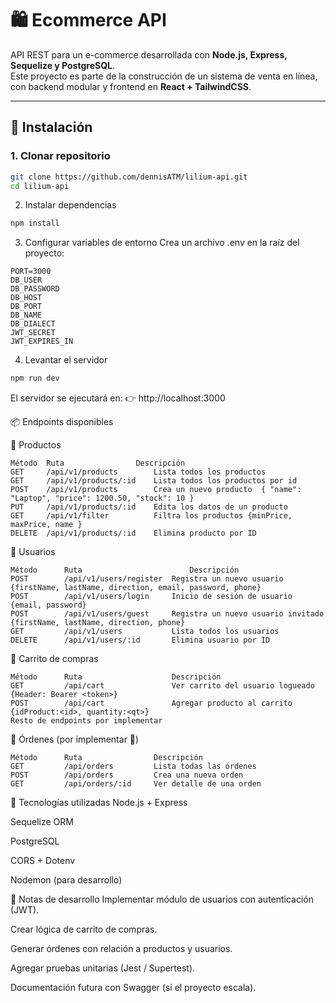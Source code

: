 # 🛍️ Ecommerce API

API REST para un e-commerce desarrollada con **Node.js, Express, Sequelize y PostgreSQL**.  
Este proyecto es parte de la construcción de un sistema de venta en línea, con backend modular y frontend en **React + TailwindCSS**.

---

## 🚀 Instalación

### 1. Clonar repositorio
```bash
git clone https://github.com/dennisATM/lilium-api.git
cd lilium-api
```

2. Instalar dependencias
```bash
npm install
```
3. Configurar variables de entorno
Crea un archivo .env en la raíz del proyecto:

```env
PORT=3000
DB_USER
DB_PASSWORD
DB_HOST
DB_PORT
DB_NAME
DB_DIALECT
JWT_SECRET
JWT_EXPIRES_IN
```
4. Levantar el servidor
```bash
npm run dev
```
El servidor se ejecutará en:
👉 http://localhost:3000

📦 Endpoints disponibles

🔹 Productos

```Body
Método	Ruta	            Descripción	
GET	    /api/v1/products	    Lista todos los productos
GET	    /api/v1/products/:id	Lista todos los productos por id
POST	/api/v1/products	    Crea un nuevo producto	{ "name": "Laptop", "price": 1200.50, "stock": 10 }
PUT     /api/v1/products/:id    Edita los datos de un producto
GET     /api/v1/filter          Filtra los productos {minPrice, maxPrice, name } 
DELETE	/api/v1/products/:id	Elimina producto por ID
```
🔹 Usuarios
```
Método	    Ruta    	                Descripción
POST	    /api/v1/users/register	Registra un nuevo usuario {firstName, lastName, direction, email, password, phone}
POST        /api/v1/users/login     Inicio de sesión de usuario {email, password}
POST        /api/v1/users/guest     Registra un nuevo usuario invitado {firstName, lastName, direction, phone}
GET	        /api/v1/users	        Lista todos los usuarios
DELETE	    /api/v1/users/:id	    Elimina usuario por ID
```
🔹 Carrito de compras
```
Método	    Ruta	                Descripción
GET	        /api/cart	            Ver carrito del usuario logueado {Header: Bearer <token>}
POST	    /api/cart	            Agregar producto al carrito {idProduct:<id>, quantity:<qt>}
Resto de endpoints por implementar
```
🔹 Órdenes (por implementar 🚧)
```
Método	    Ruta	            Descripción
GET	        /api/orders	        Lista todas las órdenes
POST	    /api/orders	        Crea una nueva orden
GET	        /api/orders/:id	    Ver detalle de una orden
```
🧰 Tecnologías utilizadas
Node.js + Express

Sequelize ORM

PostgreSQL

CORS + Dotenv

Nodemon (para desarrollo)

📖 Notas de desarrollo
 Implementar módulo de usuarios con autenticación (JWT).

 Crear lógica de carrito de compras.

 Generar órdenes con relación a productos y usuarios.

 Agregar pruebas unitarias (Jest / Supertest).

 Documentación futura con Swagger (si el proyecto escala).